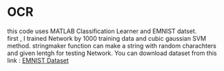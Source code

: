 # OCR

this code uses MATLAB Classification Learner and EMNIST datset.</br>
first , I trained Network by 1000 training data and cubic gaussian SVM method.
stringmaker function can make a string with random charachters and given lentgh for testing Network.
You can download dataset from this link : [EMNIST Dataset](http://www.itl.nist.gov/iaui/vip/cs_links/EMNIST/matlab.zip)
